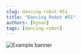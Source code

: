 ```yaml
---
slug: dancing-robot-051
title: "Dancing Robot #51"
authors: [kynan]
tags: [dancing-robot]
---
```


![Example banner](/img/stories/dancing-robot/051.png)

